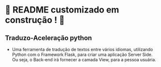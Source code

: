 # :construction: README customizado em construção ! :construction:

## Traduzo-Aceleração python

- Uma ferramenta de tradução de textos entre vários idiomas, utilizando Python com o Framework Flask, para criar uma aplicação Server Side. Ou seja, o Back-end irá fornecer a camada View, para a pessoa usuária.

